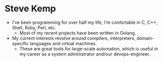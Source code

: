 # Steve Kemp

* I've been programming for over half my life, I'm confortable in C, C++, Shell, Ruby, Perl, etc.
  * Most of my recent projects have been written in Golang.
* My current interests revolve around compilers, interpreters, domain-specific languages and virtual machines.
  * These are great tools for large-scale automation, which is useful in my career as a system administrator and/our devops-engineer.
  
